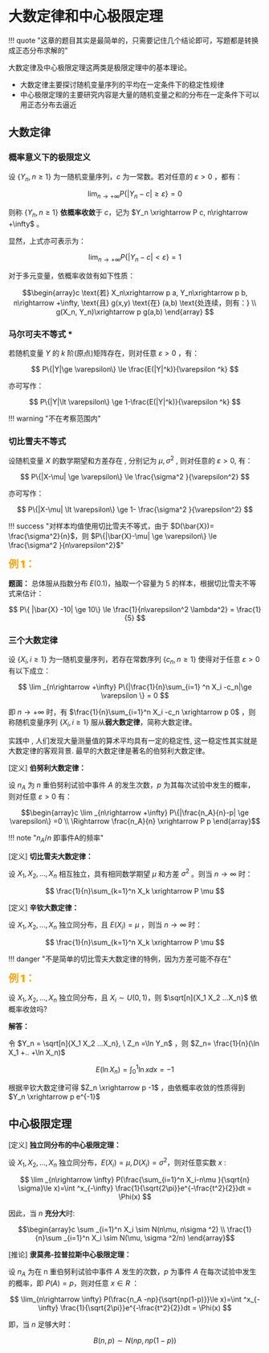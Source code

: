 
# 大数定律和中心极限定理

!!! quote "这章的题目其实是最简单的，只需要记住几个结论即可，写题都是转换成正态分布求解的"

大数定律及中心极限定理这两类是极限定理中的基本理论。

- 大数定律主要探讨随机变量序列的平均在一定条件下的稳定性规律
- 中心极限定理的主要研究内容是大量的随机变量之和的分布在一定条件下可以用正态分布去逼近


## 大数定律

### 概率意义下的极限定义

设 $\{Y_n, n\ge 1\}$ 为一随机变量序列，$c$ 为一常数。若对任意的 $\varepsilon \gt 0$ ，都有：

$$
\lim _{n\rightarrow +\infty} P\{|Y_n  -c|\ge \varepsilon\} = 0
$$

则称 $\{Y_n, n\ge 1\}$ **依概率收敛**于 $c$，记为 $Y_n \xrightarrow P c, n\rightarrow +\infty$ 。

显然，上式亦可表示为：

$$
\lim _{n\rightarrow +\infty} P\{|Y_n  -c|\lt \varepsilon\} = 1
$$

对于多元变量，依概率收敛有如下性质：

$$\begin{array}c
\text{若} X_n\xrightarrow p a, Y_n\xrightarrow p b, n\rightarrow +\infty, \text{且} g(x,y) \text{在} (a,b) \text{处连续，则有：} \\
g(X_n, Y_n)\xrightarrow p g(a,b)
\end{array}
$$

### 马尔可夫不等式 *

若随机变量 $Y$ 的 $k$ 阶(原点)矩阵存在，则对任意 $\varepsilon \gt 0$ ，有：

$$
P\{|Y|\ge \varepsilon\} \le \frac{E(|Y|^k)}{\varepsilon ^k}
$$

亦可写作：

$$
P\{|Y|\lt \varepsilon\} \ge 1-\frac{E(|Y|^k)}{\varepsilon ^k}
$$

!!! warning "不在考察范围内"

### 切比雪夫不等式

设随机变量 $X$ 的数学期望和方差存在 , 分别记为 $\mu, \sigma ^2$ , 则对任意的 $\varepsilon \gt 0$, 有：

$$
P\{|X-\mu| \ge \varepsilon\} \le \frac{\sigma^2 }{\varepsilon^2}
$$

亦可写作：

$$
P\{|X-\mu| \lt \varepsilon\} \ge 1- \frac{\sigma^2 }{\varepsilon^2}
$$

!!! success "对样本均值使用切比雪夫不等式，由于 $D(\bar{X})= \frac{\sigma^2}{n}$，则 $P\{|\bar{X}-\mu| \ge \varepsilon\} \le \frac{\sigma^2 }{n\varepsilon^2}$"

<font style="font-weight: 1000;font-size: 20px" color="orange">例 1：</font>

**题面：** 总体服从指数分布 $E(0.1)$，抽取一个容量为 5 的样本，根据切比雪夫不等式来估计：

$$
P\{ |\bar{X} -10| \ge 10\} \le \frac{1}{n\varepsilon^2 \lambda^2} = \frac{1}{5}
$$

### 三个大数定律

设 $\{X_i, i\ge 1\}$ 为一随机变量序列，若存在常数序列 $\{c_n, n\ge 1\}$ 使得对于任意 $\varepsilon \gt 0$ 有以下成立：

$$
\lim _{n\rightarrow +\infty} P\{|\frac{1}{n}\sum_{i=1} ^n X_i -c_n|\ge \varepsilon \} = 0
$$

即 $n\rightarrow +\infty$ 时，有 $\frac{1}{n}\sum_{i=1}^n X_i -c_n \xrightarrow p 0$ ，则称随机变量序列 $\{X_i, i\ge 1\}$ 服从**弱大数定律**，简称大数定律。

实践中 , 人们发现大量测量值的算术平均具有一定的稳定性, 这一稳定性其实就是大数定律的客观背景. 最早的大数定律是著名的伯努利大数定律。

[定义] **伯努利大数定律：**

设 $n_A$ 为 $n$ 重伯努利试验中事件 $A$ 的发生次数，$p$ 为其每次试验中发生的概率，则对任意 $\varepsilon \gt 0$ 有：

$$\begin{array}c
\lim _{n\rightarrow +\infty} P\{|\frac{n_A}{n}-p| \ge \varepsilon\} =0 \\ 
\Rightarrow \frac{n_A}{n} \xrightarrow P p
\end{array}$$

!!! note "$n_A/n$ 即事件A的频率"

[定义] **切比雪夫大数定律：**

设 $X_1, X_2, ...,X_n$ 相互独立，具有相同数学期望 $\mu$ 和方差 $\sigma^2$ 。则当 $n\rightarrow \infty$ 时：

$$
\frac{1}{n}\sum_{k=1}^n X_k \xrightarrow P \mu
$$

[定义] **辛钦大数定律：**

设 $X_1, X_2, ...,X_n$ 独立同分布，且 $E(X_i) =\mu$ ，则当 $n\rightarrow \infty$ 时：

$$
\frac{1}{n}\sum_{k=1}^n X_k \xrightarrow P \mu
$$

!!! danger "不是简单的切比雪夫大数定律的特例，因为方差可能不存在"

<font style="font-weight: 1000;font-size: 20px" color="orange">例 1：</font>

设 $X_1, X_2, ...,X_n$ 独立同分布，且 $X_i\sim U(0,1)$，则 $\sqrt[n]{X_1 X_2 ...X_n}$ 依概率收敛吗?

**解答：**

令 $Y_n = \sqrt[n]{X_1 X_2 ...X_n}, \ Z_n =\ln Y_n$ ，则 $Z_n= \frac{1}{n}(\ln X_1 +.. +\ln X_n)$

$$
E(\ln X_n)= \int ^1_0 \ln xdx= -1
$$

根据辛钦大数定律可得 $Z_n \xrightarrow p -1$ ，由依概率收敛的性质得到 $Y_n \xrightarrow p e^{-1}$

## 中心极限定理

[定义] **独立同分布的中心极限定理：**

设 $X_1, X_2, ...,X_n$ 独立同分布，$E(X_i)=\mu, D(X_i)=\sigma^2$，则对任意实数 $x$ :

$$
\lim _{n\rightarrow \infty} P(\frac{\sum_{i=1}^n X_i-n\mu }{\sqrt{n} \sigma}\le x)=\int ^x_{-\infty} \frac{1}{\sqrt{2\pi}}e^{-\frac{t^2}{2}}dt = \Phi(x)
$$

因此，当 $n$ **充分大**时:

$$\begin{array}c
\sum _{i=1}^n X_i \sim N(n\mu, n\sigma ^2)
\\ \frac{1}{n}\sum _{i=1}^n X_i \sim N(\mu, \sigma ^2/n)
\end{array}$$

[推论] **隶莫弗-拉普拉斯中心极限定理：**

设 $n_A$ 为在 n 重伯努利试验中事件 $A$ 发生的次数，$p$ 为事件 $A$ 在每次试验中发生的概率，即 $P(A)=p$，则对任意 $x\in R$ ：

$$
\lim_{n\rightarrow \infty} P(\frac{n_A -np}{\sqrt{np(1-p)}}\le x)=\int ^x_{-\infty} \frac{1}{\sqrt{2\pi}}e^{-\frac{t^2}{2}}dt = \Phi(x)
$$

即，当 $n$ 足够大时：

$$
B(n,p)\sim N(np, np(1-p))
$$

